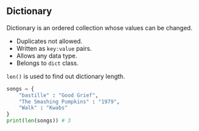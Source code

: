 
## Dictionary

Dictionary is an ordered collection whose values can be changed.

- Duplicates not allowed.
- Written as `key:value` pairs.
- Allows any data type.
- Belongs to `dict` class.

`len()` is used to find out dictionary length.

```py
songs = {
    "bastille" : "Good Grief",
    "The Smashing Pumpkins" : "1979",
    "Walk" : "Kwabs"
}
print(len(songs)) # 3
```
